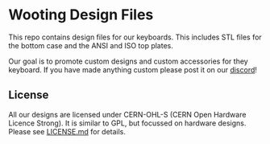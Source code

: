 # Wooting Design Files
This repo contains design files for our keyboards. This includes STL files for the bottom case and the ANSI and ISO top plates. 

Our goal is to promote custom designs and custom accessories for they keyboard. If you have made anything custom please post it on our [discord](https://http://wooting.io/discord)!

## License

All our designs are licensed under CERN-OHL-S (CERN Open Hardware Licence Strong). It is similar to GPL, but focussed on hardware designs. Please see [LICENSE.md](https://github.com/WootingKb/wooting-design/blob/main/LICENSE.md) for details.
